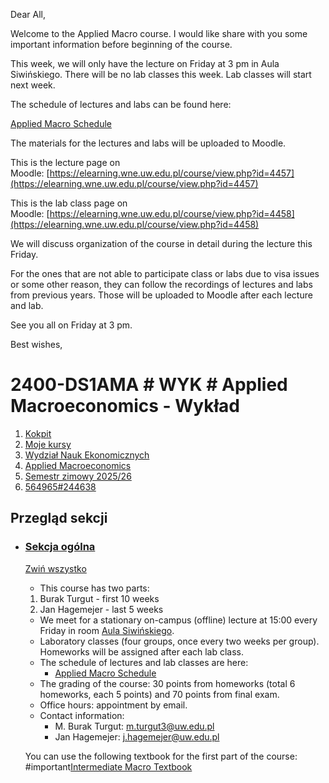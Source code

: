 Dear All,  

Welcome to the Applied Macro course. I would like share with you some important information before beginning of the course.  

This week, we will only have the lecture on Friday at 3 pm in Aula Siwińskiego. There will be no lab classes this week. Lab classes will start next week.  

The schedule of lectures and labs can be found here:  

[Applied Macro Schedule](https://docs.google.com/spreadsheets/d/1ao3Jf9pujV3WtRJNDpXEv-hVVYTkj7Gl/edit?usp=sharing&ouid=110777564074300712741&rtpof=true&sd=true)

The materials for the lectures and labs will be uploaded to Moodle.  

This is the lecture page on Moodle: [https://elearning.wne.uw.edu.pl/course/view.php?id=4457](https://elearning.wne.uw.edu.pl/course/view.php?id=4457)  

This is the lab class page on Moodle: [https://elearning.wne.uw.edu.pl/course/view.php?id=4458](https://elearning.wne.uw.edu.pl/course/view.php?id=4458)  

We will discuss organization of the course in detail during the lecture this Friday.  

For the ones that are not able to participate class or labs due to visa issues or some other reason, they can follow the recordings of lectures and labs from previous years. Those will be uploaded to Moodle after each lecture and lab.  

See you all on Friday at 3 pm.

Best wishes,


# 2400-DS1AMA # WYK # Applied Macroeconomics - Wykład

1. [Kokpit](https://elearning.wne.uw.edu.pl/my/)
2. [Moje kursy](https://elearning.wne.uw.edu.pl/my/courses.php)
3. [Wydział Nauk Ekonomicznych](https://elearning.wne.uw.edu.pl/course/index.php?categoryid=88)
4. [Applied Macroeconomics](https://elearning.wne.uw.edu.pl/course/index.php?categoryid=216)
5. [Semestr zimowy 2025/26](https://elearning.wne.uw.edu.pl/course/index.php?categoryid=729)
6. [564965#244638](https://elearning.wne.uw.edu.pl/course/view.php?id=4457 "2400-DS1AMA # WYK # Applied Macroeconomics - Wykład")

## Przegląd sekcji

- [](https://elearning.wne.uw.edu.pl/course/view.php?id=4457#coursecontentcollapseid41320)
    
    ### [Sekcja ogólna](https://elearning.wne.uw.edu.pl/course/section.php?id=41320)
    
    [Zwiń wszystko](https://elearning.wne.uw.edu.pl/course/view.php?id=4457#)
    
    - This course has two parts:
    
    1. Burak Turgut - first 10 weeks
    2. Jan Hagemejer - last 5 weeks
    
    - We meet for a stationary on-campus (offline) lecture at 15:00 every Friday in room [Aula Siwińskiego](https://usosweb.wne.uw.edu.pl/kontroler.php?_action=katalog2/jednostki/pokazSale&sala_id=4393). 
    - Laboratory classes (four groups, once every two weeks per group). Homeworks will be assigned after each lab class.
    - The schedule of lectures and lab classes are here:
        - [Applied Macro Schedule](https://docs.google.com/spreadsheets/d/1ao3Jf9pujV3WtRJNDpXEv-hVVYTkj7Gl/edit?usp=drive_link&ouid=110777564074300712741&rtpof=true&sd=true "Applied Macro Schedule")
    - The grading of the course: 30 points from homeworks (total 6 homeworks, each 5 points) and 70 points from final exam.
    - Office hours: appointment by email.
    - Contact information:
        - M. Burak Turgut: m.turgut3@uw.edu.pl
        - Jan Hagemejer: j.hagemejer@uw.edu.pl
    
      
    You can use the following textbook for the first part of the course:  
    #important[Intermediate Macro Textbook](https://juliogarin.com/files/textbook/GLS_Intermediate_Macro.pdf)